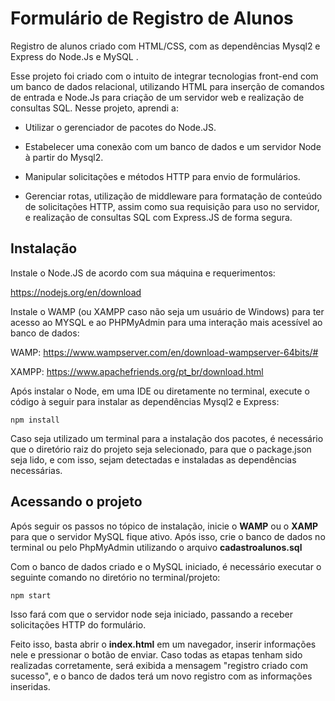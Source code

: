# Formulário de Registro de Alunos

Registro de alunos criado com HTML/CSS, com as dependências Mysql2 e Express do Node.Js e MySQL .

Esse projeto foi criado com o intuito de integrar tecnologias front-end com um banco de dados relacional, utilizando HTML para inserção de comandos de entrada e Node.Js para criação de um servidor web e realização de consultas SQL. Nesse projeto, aprendi a:

* Utilizar o gerenciador de pacotes do Node.JS.

* Estabelecer uma conexão com um banco de dados e um servidor Node à partir do Mysql2.

* Manipular solicitações e métodos HTTP para envio de formulários.

* Gerenciar rotas, utilização de middleware para formatação de conteúdo de solicitações HTTP, assim como sua requisição para uso no servidor, e realização de consultas SQL com Express.JS de forma segura.

## Instalação

Instale o Node.JS de acordo com sua máquina e requerimentos:

https://nodejs.org/en/download

Instale o WAMP (ou XAMPP caso não seja um usuário de Windows) para ter acesso ao MYSQL e ao PHPMyAdmin para uma interação mais acessível ao banco de dados:

WAMP: https://www.wampserver.com/en/download-wampserver-64bits/#  

XAMPP: https://www.apachefriends.org/pt_br/download.html

Após instalar o Node, em uma IDE ou diretamente no terminal, execute o código à seguir para instalar as dependências Mysql2 e Express:

`npm install`

Caso seja utilizado um terminal para a instalação dos pacotes, é necessário que o diretório raiz do projeto seja selecionado, para que o package.json seja lido, e com isso, sejam detectadas e instaladas as dependências necessárias.

## Acessando o projeto ##

Após seguir os passos no tópico de instalação, inicie o **WAMP** ou o **XAMP** para que o servidor MySQL fique ativo. Após isso, crie o banco de dados no terminal ou pelo PhpMyAdmin utilizando o arquivo **cadastroalunos.sql**

Com o banco de dados criado e o MySQL iniciado, é necessário executar o seguinte comando no diretório no terminal/projeto:

`npm start`

Isso fará com que o servidor node seja iniciado, passando a receber solicitações HTTP do formulário.

Feito isso, basta abrir o **index.html** em um navegador, inserir informações nele e pressionar o botão de enviar. Caso todas as etapas tenham sido realizadas corretamente, será exibida a mensagem "registro criado com sucesso", e o banco de dados terá um novo registro com as informações inseridas.










